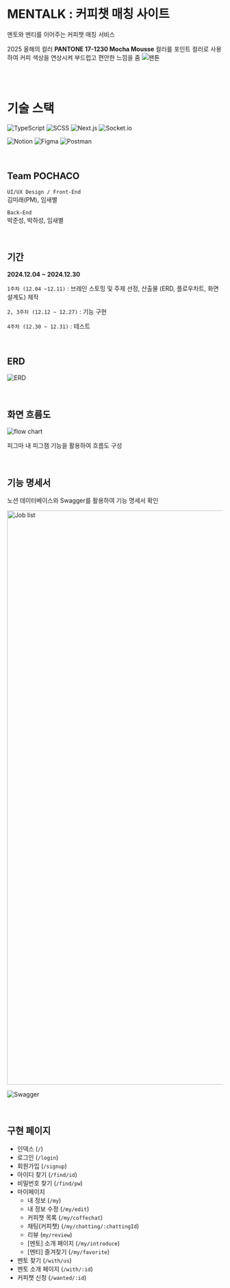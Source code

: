 # MENTALK : 커피챗 매칭 사이트

멘토와 멘티를 이어주는 커피챗 매칭 서비스

2025 올해의 컬러 **PANTONE 17-1230 Mocha Mousse** 컬러를 포인트 컬러로 사용하여 커피 색상을 연상시켜 부드럽고 편안한 느낌을 줌
![팬톤](https://github.com/user-attachments/assets/ce64bccf-0532-41ad-a4ff-ed4da39c6d69)

<br>
<br>

# 기술 스택

![TypeScript](https://img.shields.io/badge/TypeScript-3178C6?style=flat&logo=TypeScript&logoColor=white)
![SCSS](https://img.shields.io/badge/SCSS-CC6699?style=flat&logo=sass&logoColor=white)
![Next.js](https://img.shields.io/badge/Next.js-000000?style=flat&logo=nextdotjs&logoColor=white)
![Socket.io](https://img.shields.io/badge/Sokcet.io-010101?style=flat&logo=socketdotio&logoColor=white)

![Notion](https://img.shields.io/badge/Notion-000000?style=flat&logo=notion&logoColor=white)
![Figma](https://img.shields.io/badge/Figma-F24E1E?style=flat&logo=figma&logoColor=white)
![Postman](https://img.shields.io/badge/Postman-FF6C37?style=flat&logo=postman&logoColor=white)

<br>

## **Team POCHACO**

`UI/UX Design / Front-End`
<br>
김미래(PM), 임새별

`Back-End`
<br>
박준성, 박하성, 임새별

<br>

## 기간

<strong>2024.12.04 ~ 2024.12.30</strong>

`1주차 (12.04 ~12.11)` : 브레인 스토밍 및 주제 선정, 산출물 (ERD, 플로우차트, 화면설계도) 제작

`2, 3주차 (12.12 ~ 12.27)` : 기능 구현

`4주차 (12.30 ~ 12.31)` : 테스트

<br>

## ERD

![ERD](https://github.com/user-attachments/assets/405bfab8-d088-44ba-a95c-15e49b2f1c0a)

<br>

## 화면 흐름도

![flow chart](https://github.com/user-attachments/assets/5c10f075-723f-406b-8f6a-d0df05369f47)

피그마 내 피그잼 기능을 활용하여 흐름도 구성

<br>

## 기능 명세서

노션 데이터베이스와 Swagger를 활용하여 기능 명세서 확인

<img width="1338" alt="Job list" src="https://github.com/user-attachments/assets/aae79d44-5a53-40ed-8622-fe9e8c5c8266" />

![Swagger](https://github.com/user-attachments/assets/953f896b-e359-4702-a12f-c7afb6e2d97e)

<br>

## 구현 페이지

- 인덱스 (`/`)
- 로그인 (`/login`)
- 회원가입 (`/signup`)
- 아이디 찾기 (`/find/id`)
- 비밀번호 찾기 (`/find/pw`)
- 마이페이지
  - 내 정보 (`/my`)
  - 내 정보 수정 (`/my/edit`)
  - 커피챗 목록 (`/my/coffechat`)
  - 채팅(커피챗) (`/my/chatting/:chattingId`)
  - 리뷰 (`my/review`)
  - [멘토] 소개 페이지 (`/my/introduce`)
  - [멘티] 즐겨찾기 (`/my/favorite`)
- 멘토 찾기 (`/with/us`)
- 멘토 소개 페이지 (`/with/:id`)
- 커피챗 신청 (`/wanted/:id`)
